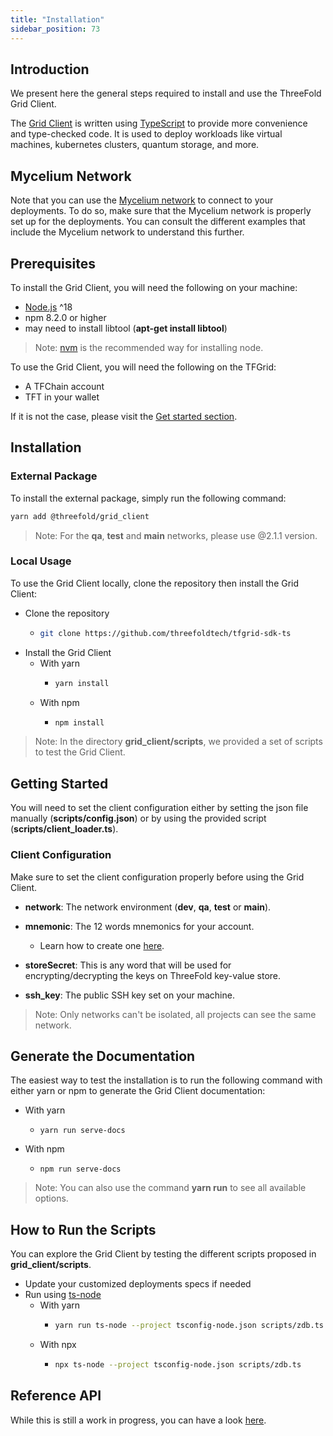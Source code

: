 ```yaml
---
title: "Installation"
sidebar_position: 73
---
```




## Introduction

We present here the general steps required to install and use the ThreeFold Grid Client.

The [Grid Client](https://github.com/threefoldtech/tfgrid-sdk-ts/tree/development/packages/grid_client) is written using [TypeScript](https://www.typescriptlang.org/) to provide more convenience and type-checked code. It is used to deploy workloads like virtual machines, kubernetes clusters, quantum storage, and more.

## Mycelium Network

Note that you can use the [Mycelium network](../../system_administrators/mycelium_toc/mycelium_toc.md) to connect to your deployments. To do so, make sure that the Mycelium network is properly set up for the deployments. You can consult the different examples that include the Mycelium network to understand this further.

## Prerequisites

To install the Grid Client, you will need the following on your machine:

- [Node.js](https://nodejs.org/en) ^18
- npm 8.2.0 or higher
- may need to install libtool (**apt-get install libtool**)

> Note: [nvm](https://nvm.sh/) is the recommended way for installing node.

To use the Grid Client, you will need the following on the TFGrid:

- A TFChain account
- TFT in your wallet

If it is not the case, please visit the [Get started section](../../system_administrators/tfgrid3_getstarted/tfgrid3_getstarted.md).

## Installation

### External Package

To install the external package, simply run the following command:

```bash
yarn add @threefold/grid_client
```

> Note: For the **qa**, **test** and **main** networks, please use @2.1.1 version.

### Local Usage

To use the Grid Client locally, clone the repository then install the Grid Client:

- Clone the repository
  - ```bash
    git clone https://github.com/threefoldtech/tfgrid-sdk-ts
    ```
- Install the Grid Client
  - With yarn
      -   ```bash
          yarn install
          ```
  - With npm
      -   ```bash
          npm install
          ```

> Note: In the directory **grid_client/scripts**, we provided a set of scripts to test the Grid Client.

## Getting Started

You will need to set the client configuration either by setting the json file manually (**scripts/config.json**) or by using the provided script (**scripts/client_loader.ts**). 

### Client Configuration

Make sure to set the client configuration properly before using the Grid Client.

- **network**: The network environment (**dev**, **qa**, **test** or **main**).

- **mnemonic**: The 12 words mnemonics for your account. 
  - Learn how to create one [here](../../dashboard/wallet_connector).

- **storeSecret**: This is any word that will be used for encrypting/decrypting the keys on ThreeFold key-value store.

- **ssh_key**: The public SSH key set on your machine.

> Note: Only networks can't be isolated, all projects can see the same network.

## Generate the Documentation

The easiest way to test the installation is to run the following command with either yarn or npm to generate the Grid Client documentation:

* With yarn
  * ```
    yarn run serve-docs
    ```
* With npm
  * ```
    npm run serve-docs
    ```

> Note: You can also use the command **yarn run** to see all available options.

## How to Run the Scripts

You can explore the Grid Client by testing the different scripts proposed in **grid_client/scripts**.

- Update your customized deployments specs if needed
- Run using [ts-node](https://www.npmjs.com/ts-node)
  - With yarn
    - ```bash
      yarn run ts-node --project tsconfig-node.json scripts/zdb.ts
      ```
  - With npx
    - ```bash
      npx ts-node --project tsconfig-node.json scripts/zdb.ts
      ```

## Reference API

While this is still a work in progress, you can have a look [here](https://threefoldtech.github.io/tfgrid-sdk-ts/packages/grid_client/docs/api/index).

